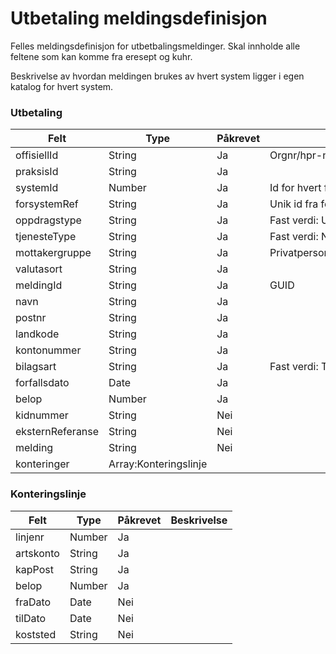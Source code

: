 # Utbetaling meldingsdefinisjon

Felles meldingsdefinisjon for utbetbalingsmeldinger. Skal innholde alle feltene som kan komme fra eresept og kuhr.

Beskrivelse av hvordan meldingen brukes av hvert system ligger i egen katalog for hvert system.

### Utbetaling
Felt | Type | Påkrevet | Beskrivelse 
-----|------ |------ |-------------------
offisiellId |String | Ja | Orgnr/hpr-nummer 
praksisId | String | Ja | 
systemId | Number | Ja | Id for hvert forsystem
forsystemRef|String| Ja | Unik id fra forsystemet
oppdragstype|String| Ja | Fast verdi: UTBETALING
tjenesteType|String| Ja | Fast verdi: NY
mottakergruppe|String| Ja | Privatperson/behandler/virksomhet
valutasort|String| Ja | 
meldingId | String | Ja | GUID 
navn | String | Ja | 
postnr | String| Ja | 
landkode | String | Ja |
kontonummer | String | Ja | 
bilagsart | String | Ja | Fast verdi: TR 
forfallsdato | Date| Ja | 
belop | Number | Ja | 
kidnummer | String | Nei | 
eksternReferanse | String | Nei |
melding | String | Nei |
konteringer | Array:Konteringslinje |

### Konteringslinje
Felt | Type | Påkrevet | Beskrivelse 
-----|----- |----- |--------------------
linjenr | Number | Ja |
artskonto | String | Ja |
kapPost | String | Ja |
belop | Number | Ja |
fraDato | Date | Nei |
tilDato | Date | Nei |
koststed | String | Nei | 
